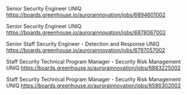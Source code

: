 Senior Security Engineer UNIQ https://boards.greenhouse.io/aurorainnovation/jobs/6894601002

Senior Security Engineer UNIQ https://boards.greenhouse.io/aurorainnovation/jobs/6878067002

Senior Staff Security Engineer - Detection and Response UNIQ https://boards.greenhouse.io/aurorainnovation/jobs/6797057002

Staff Security Technical Program Manager - Security Risk Management UNIQ https://boards.greenhouse.io/aurorainnovation/jobs/6883225002

Staff Security Technical Program Manager - Security Risk Management UNIQ https://boards.greenhouse.io/aurorainnovation/jobs/6586302002

